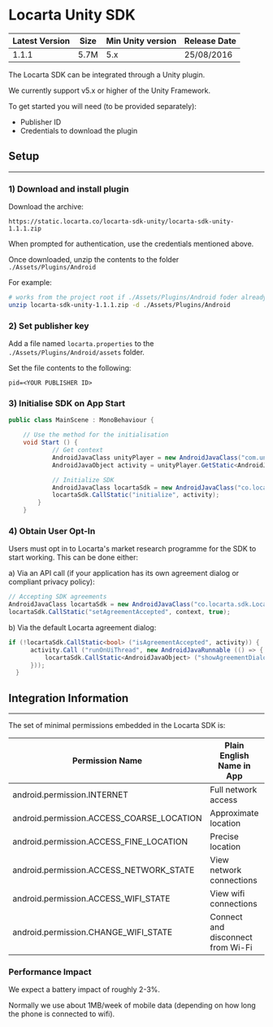 # Locarta Unity SDK 


| Latest Version | Size | Min Unity version | Release Date
| ------------- |  ------------- | -------------  | ------------- 
| 1.1.1 | 5.7M | 5.x | 25/08/2016|

The Locarta SDK can be integrated through a Unity plugin. 

We currently support v5.x or higher of the Unity Framework.

To get started you will need (to be provided separately):
*  Publisher ID
*  Credentials to download the plugin  


## Setup
-------

### 1) Download and install plugin

Download the archive:

```
https://static.locarta.co/locarta-sdk-unity/locarta-sdk-unity-1.1.1.zip
```

When prompted for authentication, use the credentials mentioned above.

Once downloaded, unzip the contents to the folder `./Assets/Plugins/Android`

For example:

```sh
# works from the project root if ./Assets/Plugins/Android foder already exists
unzip locarta-sdk-unity-1.1.1.zip -d ./Assets/Plugins/Android
``` 


### 2) Set publisher key

Add a file named `locarta.properties` to the `./Assets/Plugins/Android/assets` folder.

Set the file contents to the following:

```
pid=<YOUR PUBLISHER ID>
```


### 3) Initialise SDK on App Start

```cs
public class MainScene : MonoBehaviour {

	// Use the method for the initialisation	
	void Start () {
    		// Get context
	   		AndroidJavaClass unityPlayer = new AndroidJavaClass("com.unity3d.player.UnityPlayer");
    		AndroidJavaObject activity = unityPlayer.GetStatic<AndroidJavaObject>("currentActivity");

    		// Initialize SDK
			AndroidJavaClass locartaSdk = new AndroidJavaClass("co.locarta.sdk.LocartaSdk");
			locartaSdk.CallStatic("initialize", activity);
		}
	}	
```


### 4) Obtain User Opt-In

Users must opt in to Locarta's market research programme for the SDK to start working. This can be done either:

a) Via an API call (if your application has its own agreement dialog or compliant privacy policy):

```cs
// Accepting SDK agreements 
AndroidJavaClass locartaSdk = new AndroidJavaClass("co.locarta.sdk.LocartaSdk");
locartaSdk.CallStatic("setAgreementAccepted", context, true);
```

b) Via the default Locarta agreement dialog:

```cs
if (!locartaSdk.CallStatic<bool> ("isAgreementAccepted", activity)) {
      activity.Call ("runOnUiThread", new AndroidJavaRunnable (() => { 
          locartaSdk.CallStatic<AndroidJavaObject> ("showAgreementDialog", activity);
      }));
  }
```

## Integration Information 

------


The set of minimal permissions embedded in the Locarta SDK is:

| Permission Name | Plain English Name in App | Plain German Name in App
| ------------- | ------------- | ------------- 
|android.permission.INTERNET | Full network access | Zugriff auf alle Netzwerke
|android.permission.ACCESS_COARSE_LOCATION| Approximate location| Ungefährer Standort 
|android.permission.ACCESS_FINE_LOCATION| Precise location| Genauer Standort 
|android.permission.ACCESS_NETWORK_STATE | View network connections| Netzwerkverbindungen abrufen
|android.permission.ACCESS_WIFI_STATE | View wifi connections | WLAN-Verbindungen abrufen
|android.permission.CHANGE_WIFI_STATE | Connect and disconnect from Wi-Fi | WLAN-Verbindungen herstellen und trennen



### Performance Impact

We expect a battery impact of roughly 2-3%.

Normally we use about 1MB/week of mobile data (depending on how long the phone is connected to wifi).




